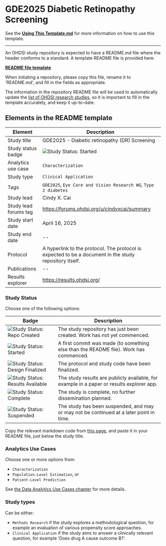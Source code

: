 GDE2025 Diabetic Retinopathy Screening
=================

See the **[Using This Template.md](template_docs/UsingThisTemplate.md)** for more information on how to use this template.

----

An OHDSI study repository is expected to have a README.md file where the header conforms to a standard. A template README file is provided here:

**[README file template](template_docs/templateREADME.md)**

When initiating a repository, please copy this file, rename it to 'README.md', and fill in the fields as appropriate.

The information in the repository README file will be used to automatically update the [list of OHDSI research studies](https://data.ohdsi.org/OhdsiStudies/), so it is important to fill in the template accurately, and keep it up-to-date.

## Elements in the README template

| Element | Description |
| ------- | ----------- |
| Study title      | GDE2025 - Diabetic retinopathy (DR) Screening            
| Study status badge | <img src="https://img.shields.io/badge/Study%20Status-Started-blue.svg" alt="Study Status: Started">|
| Analytics use case | `Characterization` |
| Study type | `Clinical Application` |
| Tags |  `GDE2025`, `Eye Care and Vision Research WG`, `Type 2 diabetes`|
| Study lead | Cindy X. Cai|
| Study lead forums tag | https://forums.ohdsi.org/u/cindyxcai/summary |
| Study start date | April 16, 2025|
| Study end date | --| 
| Protocol | A hyperlink to the protocol. The protocol is expected to be a document in the study repository itself. | 
| Publications |--| 
| Results explorer | https://results.ohdsi.org/ |

### Study Status

Choose one of the following options:

| Badge             | Description                          |
| ----------------- | ------------------------------------ |
| <img src="https://img.shields.io/badge/Study%20Status-Repo%20Created-lightgray.svg" alt="Study Status: Repo Created"> | The study repository has just been created. Work has not yet commenced. | 
| <img src="https://img.shields.io/badge/Study%20Status-Started-blue.svg" alt="Study Status: Started"> | A first commit was made (to something else than the README file). Work has commenced. |
| <img src="https://img.shields.io/badge/Study%20Status-Design%20Finalized-brightgreen.svg" alt="Study Status: Design Finalized"> | The protocol and study code have been finalized. | 
| <img src="https://img.shields.io/badge/Study%20Status-Results%20Available-yellow.svg" alt="Study Status: Results Available"> | The study results are publicly available, for example in a paper or results explorer app. | 
| <img src="https://img.shields.io/badge/Study%20Status-Complete-orange.svg" alt="Study Status: Complete"> | The study is complete, no further dissemination planned. | 
| <img src="https://img.shields.io/badge/Study%20Status-Suspended-red.svg" alt="Study Status: Suspended"> | The study has been suspended, and may or may not be continued at a later point in time. | 

Copy the relevant markdown code from [this page](badgesMarkdownCode.md), and paste it in your README file, just below the study title.

### Analytics Use Cases

Choose one or more options from: 

- `Characterization`
- `Population-Level Estimation`, or
- `Patient-Level Prediction` 

See [the Data Analytics Use Cases chapter](https://ohdsi.github.io/TheBookOfOhdsi/DataAnalyticsUseCases.html) for more details.

### Study types

Can be either:

- `Methods Research` if the study explores a methodological question, for example an evaluation of various propensity score approaches. 
- `Clinical Application` if the study aims to answer a clinically relevant question, for example 'Does drug A cause outcome B?'.

